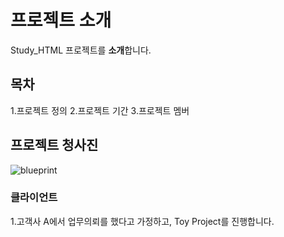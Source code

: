 # 프로젝트 소개
Study_HTML 프로젝트를 **소개**합니다.

## 목차
1.프로젝트 정의
2.프로젝트 기간
3.프로젝트 멤버

## 프로젝트 청사진
![blueprint](https://picsum.photos/200/300)

### 클라이언트
1.고객사 A에서 업무의뢰를 했다고 가정하고, Toy Project를 진행합니다.